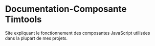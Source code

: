 # Documentation-Composante Timtools

Site expliquant le fonctionnement des composantes JavaScript utilisées dans la plupart de mes projets.
